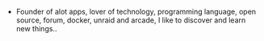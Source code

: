 - Founder of alot apps, lover of technology, programming language, open source, forum, docker, unraid and arcade, I like to discover and learn new things..
  <br>
























































































































































































































































































































































































































































































































































































































































































































































































































































































































































































































































































































































































































































































































































































































































































































































































































































































































































































































































































































































































































































































































































































































































































































































































































































































































































